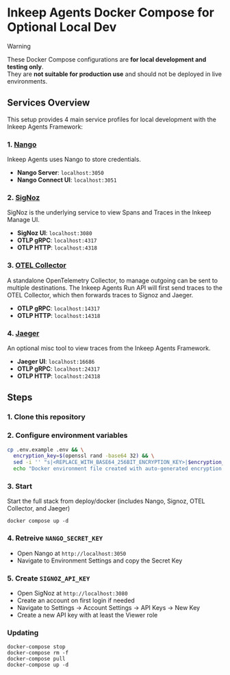 # Inkeep Agents Docker Compose for Optional Local Dev

> [!WARNING]
> These Docker Compose configurations are **for local development and testing only**.  
> They are **not suitable for production use** and should not be deployed in live environments.

## Services Overview

This setup provides 4 main service profiles for local development with the Inkeep Agents Framework:

### 1. [Nango](https://github.com/NangoHQ/nango)
Inkeep Agents uses Nango to store credentials.
- **Nango Server**: `localhost:3050`
- **Nango Connect UI**: `localhost:3051`

### 2. [SigNoz](https://github.com/SigNoz/signoz)
SigNoz is the underlying service to view Spans and Traces in the Inkeep Manage UI.
- **SigNoz UI**: `localhost:3080`
- **OTLP gRPC**: `localhost:4317`
- **OTLP HTTP**: `localhost:4318`

### 3. [OTEL Collector](https://github.com/open-telemetry/opentelemetry-collector)
A standalone OpenTelemetry Collector, to manage outgoing can be sent to multiple destinations. The Inkeep Agents Run API will first send traces to the OTEL Collector, which then forwards traces to Signoz and Jaeger.
- **OTLP gRPC**: `localhost:14317`
- **OTLP HTTP**: `localhost:14318`

### 4. [Jaeger](https://github.com/jaegertracing/jaeger)
An optional misc tool to view traces from the Inkeep Agents Framework.
- **Jaeger UI**: `localhost:16686`
- **OTLP gRPC**: `localhost:24317`
- **OTLP HTTP**: `localhost:24318`

## Steps

### 1. Clone this repository

### 2. Configure environment variables

```bash
cp .env.example .env && \
  encryption_key=$(openssl rand -base64 32) && \
  sed -i '' "s|<REPLACE_WITH_BASE64_256BIT_ENCRYPTION_KEY>|$encryption_key|" .env && \
  echo "Docker environment file created with auto-generated encryption key"
```

### 3. Start
Start the full stack from deploy/docker (includes Nango, Signoz, OTEL Collector, and Jaeger)
```
docker compose up -d
```

### 4. Retreive `NANGO_SECRET_KEY`

- Open Nango at `http://localhost:3050`
- Navigate to Environment Settings and copy the Secret Key

### 5. Create `SIGNOZ_API_KEY`

- Open SigNoz at `http://localhost:3080`
- Create an account on first login if needed
- Navigate to Settings → Account Settings → API Keys → New Key
- Create a new API key with at least the Viewer role

### Updating

```
docker-compose stop
docker-compose rm -f
docker-compose pull
docker-compose up -d
```
